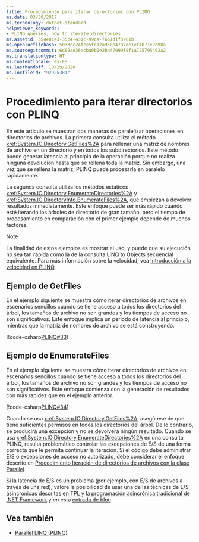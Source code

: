 ```yaml
---
title: Procedimiento para iterar directorios con PLINQ
ms.date: 03/30/2017
ms.technology: dotnet-standard
helpviewer_keywords:
- PLINQ queries, how to iterate directories
ms.assetid: 354e8ce3-35c4-431c-99ca-7661d1f3901b
ms.openlocfilehash: 5033cc24fce5fc17a950e4797de1ef4071e2b98a
ms.sourcegitcommit: 6d09ae36acba0b0e2ba47999f8f1a725795462a2
ms.translationtype: HT
ms.contentlocale: es-ES
ms.lasthandoff: 10/29/2020
ms.locfileid: "92925381"
---
```

# <a name="how-to-iterate-file-directories-with-plinq"></a>Procedimiento para iterar directorios con PLINQ

En este artículo se muestran dos maneras de paralelizar operaciones en directorios de archivos. La primera consulta utiliza el método <xref:System.IO.Directory.GetFiles%2A> para rellenar una matriz de nombres de archivo en un directorio y en todos los subdirectorios. Este método puede generar latencia al principio de la operación porque no realiza ninguna devolución hasta que se rellena toda la matriz. Sin embargo, una vez que se rellena la matriz, PLINQ puede procesarla en paralelo rápidamente.  
  
La segunda consulta utiliza los métodos estáticos <xref:System.IO.Directory.EnumerateDirectories%2A> y <xref:System.IO.DirectoryInfo.EnumerateFiles%2A>, que empiezan a devolver resultados inmediatamente. Este enfoque puede ser más rápido cuando esté iterando los árboles de directorio de gran tamaño, pero el tiempo de procesamiento en comparación con el primer ejemplo depende de muchos factores.  
  
> [!NOTE]
> La finalidad de estos ejemplos es mostrar el uso, y puede que su ejecución no sea tan rápida como la de la consulta LINQ to Objects secuencial equivalente. Para más información sobre la velocidad, vea [Introducción a la velocidad en PLINQ](understanding-speedup-in-plinq.md).  
  
## <a name="getfiles-example"></a>Ejemplo de GetFiles

 En el ejemplo siguiente se muestra cómo iterar directorios de archivos en escenarios sencillos cuando se tiene acceso a todos los directorios del árbol, los tamaños de archivo no son grandes y los tiempos de acceso no son significativos. Este enfoque implica un período de latencia al principio, mientras que la matriz de nombres de archivo se está construyendo.  
  
 [!code-csharp[PLINQ#33](../../../samples/snippets/csharp/VS_Snippets_Misc/plinq/cs/plinqfileiteration.cs#33)]  
  
## <a name="enumeratefiles-example"></a>Ejemplo de EnumerateFiles

 En el ejemplo siguiente se muestra cómo iterar directorios de archivos en escenarios sencillos cuando se tiene acceso a todos los directorios del árbol, los tamaños de archivo no son grandes y los tiempos de acceso no son significativos. Este enfoque comienza con la generación de resultados con más rapidez que en el ejemplo anterior.  
  
 [!code-csharp[PLINQ#34](../../../samples/snippets/csharp/VS_Snippets_Misc/plinq/cs/plinqfileiteration.cs#34)]  
  
 Cuando se usa <xref:System.IO.Directory.GetFiles%2A>, asegúrese de que tiene suficientes permisos en todos los directorios del árbol. De lo contrario, se producirá una excepción y no se devolverá ningún resultado. Cuando se usa <xref:System.IO.Directory.EnumerateDirectories%2A> en una consulta PLINQ, resulta problemático controlar las excepciones de E/S de una forma correcta que le permita continuar la iteración. Si el código debe administrar E/S o excepciones de acceso no autorizado, debe considerar el enfoque descrito en [Procedimiento Iteración de directorios de archivos con la clase Parallel](how-to-iterate-file-directories-with-the-parallel-class.md).  
  
 Si la latencia de E/S es un problema (por ejemplo, con E/S de archivos a través de una red), valore la posibilidad de usar una de las técnicas de E/S asincrónicas descritas en [TPL y la programación asincrónica tradicional de .NET Framework](tpl-and-traditional-async-programming.md) y en esta [entrada de blog](https://devblogs.microsoft.com/pfxteam/parallel-extensions-and-io/).  
  
## <a name="see-also"></a>Vea también

- [Parallel LINQ (PLINQ)](introduction-to-plinq.md)
